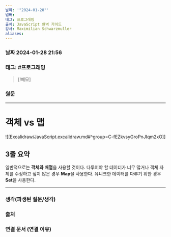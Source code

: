 ```yaml
---
날짜: '"2024-01-28"'
넘버: 
태그: 프로그래밍
출처: JavaScript 완벽 가이드
강사: Maximilian Schwarzmuller
aliases:
---
```

### 날짜  2024-01-28 21:56

### 태그: #프로그래밍 

>[!메모]
>

### 원문
---
# 객체 vs 맵
![[Excalidraw/JavaScript.excalidraw.md#^group=C-fEZkvsyGroPnJIqm2xO]]
## 3줄 요약
일반적으로는 **객체와 배열**을 사용할 것이다.
다루어야 할 데이터가 너무 많거나 객체 자체를 수정하고 싶지 않은 경우 **Map**을 사용한다.
유니크한 데이터를 다루기 위한 경우 **Set**을 사용한다.

---
### 생각(파생된 질문/생각)

### 출처

### 연결 문서 (연결 이유)
